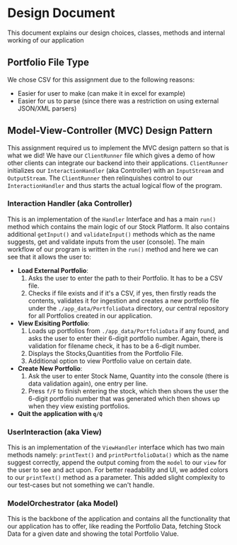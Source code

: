# Design Document
This document explains our design choices, classes, methods and internal working of our
application

## Portfolio File Type
We chose CSV for this assignment due to the following reasons:
- Easier for user to make (can make it in excel for example)
- Easier for us to parse (since there was a restriction on using external JSON/XML parsers)

## Model-View-Controller (MVC) Design Pattern

This assignment required us to implement the MVC design pattern so that is what we did! We have 
our `ClientRunner` file which gives a demo of how other clients can integrate our backend into
their applications. `ClientRunner` initializes our `InteractionHandler` (aka Controller) with an 
`InputStream` and `OutputStream`. The `ClientRunner` then relinquishes control to our
`InteractionHandler` and thus starts the actual logical flow of the program. 

### Interaction Handler (aka Controller)
This is an implementation of the `Handler` Interface and has a main `run()` method which contains
the main logic of our Stock Platform. It also contains additional `getInput()` and `validateInput()`
methods which as the name suggests, get and validate inputs from the user (console). The main 
workflow of our program is written in the `run()` method and here we can see that it allows the
user to:
- **Load External Portfolio**:
  1. Asks the user to enter the path to their Portfolio. It has to be a CSV file.
  2. Checks if file exists and if it's a CSV, if yes, then firstly reads the contents, validates it 
     for ingestion and creates a new portfolio file under the `./app_data/PortfolioData` directory,
     our central repository for all Portfolios created in our application.
- **View Exisiting Portfolio**:
  1. Loads up portfolios from `./app_data/PortfolioData` if any found, and asks the user to enter
     their 6-digit portfolio number. Again, there is validation for filename check, it has to be a 
     6-digit number. 
  2. Displays the Stocks,Quantities from the Portfolio File.
  3. Additional option to view Portfolio value on certain date.
- **Create New Portfolio**:
  1. Ask the user to enter Stock Name, Quantity into the console (there is data validation again),
     one entry per line.
  2. Press `f/F` to finish entering the stock, which then shows the user the 6-digit portfolio
     number that was generated which then shows up when they view existing portfolios.
- **Quit the application with `q/Q`**

### UserInteraction (aka View)
This is an implementation of the `ViewHandler` interface which has two main methods namely:
`printText()` and `printPortfolioData()` which as the name suggest correctly, append the output 
coming from the `model` to our `view` for the user to see and act upon. For better readability and
UI, we added colors to our `printText()` method as a parameter. This added slight complexity to our
test-cases but not something we can't handle. 

### ModelOrchestrator (aka Model)
This is the backbone of the application and contains all the functionality that our application
has to offer, like reading the Portfolio Data, fetching Stock Data for a given date and showing the
total Portfolio Value. 

